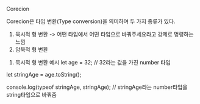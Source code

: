 Corecion

Corecion은 타입 변환(Type conversion)을 의미하며 두 가지 종류가 있다.

1. 묵시적 형 변환 -> 어떤 타입에서 어떤 타입으로 바꿔주세요라고 강제로 명령하는 느낌
2. 암묵적 형 변환

1) 묵시적 형 변환 예시
let age = 32; // 32라는 값을 가진 number 타입

let stringAge = age.toString();

console.log(typeof stringAge, stringAge); // stringAge라는 number타입을 string타입으로 바꿔줌
